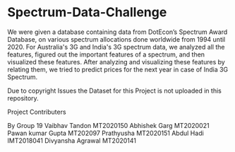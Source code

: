 # Spectrum-Data-Challenge

We were given a database containing data from DotEcon’s Spectrum Award Database, on various spectrum allocations done worldwide from 1994 until 2020. For Australia's 3G and India's 3G spectrum data, we analyzed all the features, figured out the important features of a spectrum, and then visualized these features. After analyzing and visualizing these features by relating them, we tried to predict prices for the next year in case of India 3G Spectrum.

Due to copyright Issues the Dataset for this Project is not uploaded in this repository.

Project Contributers

By Group 19
Vaibhav Tandon MT2020150
Abhishek Garg MT2020021
Pawan kumar Gupta MT202097
Prathyusha MT2020151
Abdul Hadi IMT2018041
Divyansha Agrawal MT2020141
